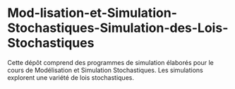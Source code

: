 # Mod-lisation-et-Simulation-Stochastiques-Simulation-des-Lois-Stochastiques
Cette dépôt comprend des programmes de simulation élaborés pour le cours de Modélisation et Simulation Stochastiques. Les simulations explorent une variété de lois stochastiques.

